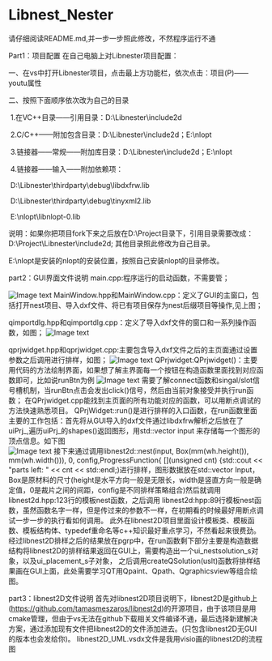 # Libnest_Nester
请仔细阅读README.md,并一步一步照此修改，不然程序运行不通

Part1：项目配置
  在自己电脑上对Libnester项目配置：

  一、在vs中打开Libnester项目，点击最上方功能栏，依次点击：项目(P)——youtu属性

  二、按照下面顺序依次改为自己的目录

  ​	1.在VC++目录——引用目录：D:\Libnester\include2d

  ​	2.C/C++——附加包含目录：D:\Libnester\include2d；E:\nlopt

  ​	3.链接器——常规——附加库目录：D:\Libnester\include2d；E:\nlopt

  ​	4.链接器——输入——附加依赖项：

  ​		D:\Libnester\thirdparty\debug\libdxfrw.lib

  ​		D:\Libnester\thirdparty\debug\tinyxml2.lib

  ​		E:\nlopt\libnlopt-0.lib

  说明：如果你把项目fork下来之后放在D:\Project目录下，引用目录需要改成：D:\Project\Libnester\include2d;   其他目录照此修改为自己目录。

  E:\nlopt是安装的nlopt的安装位置，按照自己安装nlopt的目录修改。

part2：GUI界面文件说明
  main.cpp:程序运行的启动函数，不需要管；

![Image text](https://raw.githubusercontent.com/Flash98-cc/Libnest_Nester/main/%E4%B8%BB%E9%A1%B5.png)
  MainWindow.hpp和MainWindow.cpp：定义了GUI的主窗口，包括打开nest项目、导入dxf文件、将已有项目保存为nest后缀项目等操作,见上图；

  qimportdlg.hpp和qimportdlg.cpp：定义了导入dxf文件的窗口和一系列操作函数，如图；
![Image text](https://raw.githubusercontent.com/Flash98-cc/Libnest_Nester/main/import.png)

  qprjwidget.hpp和qprjwidget.cpp:主要包含导入dxf文件之后的主页面通过设置参数之后调用进行排样，如图；
![Image text](https://raw.githubusercontent.com/Flash98-cc/Libnest_Nester/main/MainWindows.png)
QPrjwidget:QPrjwidget()：主要用代码的方法绘制界面，如果想了解主界面每一个按钮在构造函数里面找到对应函数即可，比如说runBtn为例
![Image text](https://raw.githubusercontent.com/Flash98-cc/Libnest_Nester/main/run.png)
需要了解connect函数和singal/slot信号槽机制，当runBtn点击会发出click()信号，然后由当前对象接受并执行run函数；
在QPrjwidget.cpp能找到主页面的所有功能对应的函数，可以用断点调试的方法快速熟悉项目。
QPrjWidget::run()是进行排样的入口函数，在run函数里面主要的工作包括：首先将从GUI导入的dxf文件通过libdxfrw解析之后放在了uiPrj_,遍历uiPrj_的shapes()返回图形，用std::vector<Item> input
来存储每一个图形的顶点信息。如下图  
![Image text](https://raw.githubusercontent.com/Flash98-cc/Libnest_Nester/main/uiprj_.png)
接下来通过调用libnest2d::nest(input, Box(mm(wh.height()), mm(wh.width())), 0, config,ProgressFunction{ [](unsigned cnt) {std::cout << "parts left: " << cnt << std::endl;)进行排样，图形数据放在std::vector<Item> Input，Box是原材料的尺寸(height是水平方向一般是无限长，width是竖直方向一般是确定值，0是裁片之间的间距，config是不同排样策略组合)然后就调用libnest2d.hpp:123行的模板nest函数，之后调用 libnest2d:hpp:89行模板nest函数，虽然函数名字一样，但是传过来的参数不一样，在初期看的时候最好用断点调试一步一步的执行看如何调用。
此外在libnest2D项目里面设计模板类、模板函数、模板结构体、typedef重命名等c++知识最好重点学习，不然看起来很费劲。
经过libnest2D排样之后的结果放在pgrp中，在run函数剩下部分主要是构造数据结构将libnest2D的排样结果返回在GUI上，需要构造出一个ui_nestsolution_s对象，以及ui_placement_s子对象，
之后调用createQSolution(uslt)函数将排样结果画在GUI上面，此处需要学习QT用Qpaint、Qpath、Qgraphicsview等组合绘图。
  
part3：libnest2D文件说明
  首先对libnest2D项目说明下，libnest2D是github上(https://github.com/tamasmeszaros/libnest2d)的开源项目，由于该项目是用cmake管理，但由于vs无法在github下载相关文件编译不通，最后选择新建解决方案，通过添加现有文件把libnest2D的文件添加进去。(只包含libnest2D无GUI的版本也会发给你)。
  libnest2D_UML.vsdx文件是我用visio画的libnest2D的流程图
